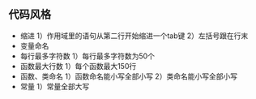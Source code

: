 ## 代码风格

- 缩进
1）作用域里的语句从第二行开始缩进一个tab键
2）左括号跟在行末
- 变量命名
- 每行最多字符数
1）每行最多字符数为50个
- 函数最大行数
1）每个函数最大150行
- 函数、类命名
1）函数命名能小写全部小写
2）类命名能小写全部小写
- 常量
1）常量全部大写


